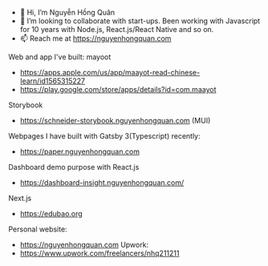 - 👋 Hi, I’m Nguyễn Hồng Quân
- 💞️ I’m looking to collaborate with start-ups. Been working with Javascript for 10 years with Node.js, React.js/React Native and so on.
- 📫 Reach me at https://nguyenhongquan.com

Web and app I've built:
mayoot
- https://apps.apple.com/us/app/maayot-read-chinese-learn/id1565315227
- https://play.google.com/store/apps/details?id=com.maayot

Storybook
- https://schneider-storybook.nguyenhongquan.com (MUI)

Webpages I have built with Gatsby 3(Typescript) recently:
- https://paper.nguyenhongquan.com

Dashboard demo purpose with React.js
- https://dashboard-insight.nguyenhongquan.com/

Next.js
- https://edubao.org

Personal website: 
- https://nguyenhongquan.com
Upwork:
- https://www.upwork.com/freelancers/nhq211211

